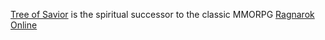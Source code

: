 [Tree of Savior](https://treeofsavior.com/) is the spiritual successor 
to the classic MMORPG [Ragnarok Online](http://www.playragnarok.com/)